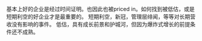 基本上好的企业是经过时间证明。也因此也被priced in。如何找到被低估，或是短期利空的好企业才是最重要的。
短期利空，新冠，管理层绯闻，等等对长期营收没有影响的事件。
低估，具有成长前景和护城河，但因为爆炸式增长的前提条件还不成熟。
